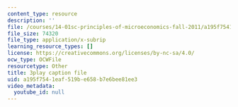 ```yaml
---
content_type: resource
description: ''
file: /courses/14-01sc-principles-of-microeconomics-fall-2011/a195f7541eaf519be658b7e6bee81ee3_TIWE0DaOlzU.srt
file_size: 74320
file_type: application/x-subrip
learning_resource_types: []
license: https://creativecommons.org/licenses/by-nc-sa/4.0/
ocw_type: OCWFile
resourcetype: Other
title: 3play caption file
uid: a195f754-1eaf-519b-e658-b7e6bee81ee3
video_metadata:
  youtube_id: null
---
```

